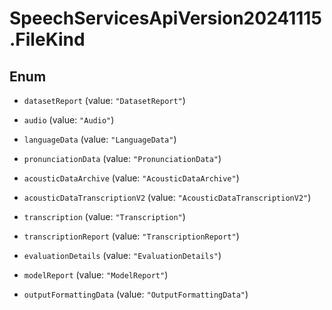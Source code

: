 # SpeechServicesApiVersion20241115.FileKind

## Enum


* `datasetReport` (value: `"DatasetReport"`)

* `audio` (value: `"Audio"`)

* `languageData` (value: `"LanguageData"`)

* `pronunciationData` (value: `"PronunciationData"`)

* `acousticDataArchive` (value: `"AcousticDataArchive"`)

* `acousticDataTranscriptionV2` (value: `"AcousticDataTranscriptionV2"`)

* `transcription` (value: `"Transcription"`)

* `transcriptionReport` (value: `"TranscriptionReport"`)

* `evaluationDetails` (value: `"EvaluationDetails"`)

* `modelReport` (value: `"ModelReport"`)

* `outputFormattingData` (value: `"OutputFormattingData"`)


